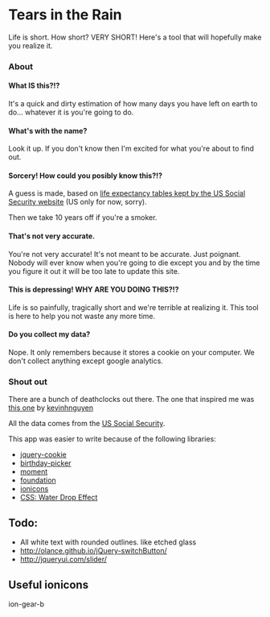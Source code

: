# Tears in the Rain

Life is short. How short? VERY SHORT! Here's a tool that will hopefully make you realize it.


### About

#### What IS this?!?

It's a quick and dirty estimation of how many days you have left on earth to do... whatever it is you're going to do.

#### What's with the name?

Look it up. If you don't know then I'm excited for what you're about to find out.

#### Sorcery! How could you posibly know this?!?

A guess is made, based on [life expectancy tables kept by the US Social Security website](http://www.ssa.gov/oact/STATS/table4c6.html#fn2) (US only for now, sorry).

Then we take 10 years off if you're a smoker.

#### That's not very accurate.

You're not very accurate! It's not meant to be accurate. Just poignant. Nobody will ever know when you're going to die except you and by the time you figure it out it will be too late to update this site.

#### This is depressing! WHY ARE YOU DOING THIS?!?

Life is so painfully, tragically short and we're terrible at realizing it. This tool is here to help you not waste any more time.

#### Do you collect my data?

Nope. It only remembers because it stores a cookie on your computer. We don't collect anything except google analytics.

### Shout out

There are a bunch of deathclocks out there. The one that inspired me was [this one](https://github.com/kevinhnguyen/deathFocus) by [kevinhnguyen](https://github.com/kevinhnguyen)

All the data comes from the [US Social Security](http://www.ssa.gov/oact/STATS/table4c6.html#fn2).

This app was easier to write because of the following libraries:

* [jquery-cookie](https://github.com/carhartl/jquery-cookie)
* [birthday-picker](https://github.com/abecoffman/birthdaypicker)
* [moment](http://momentjs.com/)
* [foundation](http://foundation.zurb.com)
* [ionicons](http://ionicons.com/)
* [CSS: Water Drop Effect](http://abduzeedo.com/water-drop-effect-html-css)



## Todo:

* All white text with rounded outlines. like etched glass
* http://olance.github.io/jQuery-switchButton/
* http://jqueryui.com/slider/

## Useful ionicons

ion-gear-b